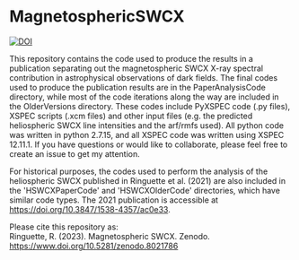 # MagnetosphericSWCX
[![DOI](https://zenodo.org/badge/651636707.svg)](https://zenodo.org/badge/latestdoi/651636707)

This repository contains the code used to produce the results in a publication separating out the magnetospheric SWCX X-ray spectral contribution in astrophysical observations of dark fields. The final codes used to produce the publication results are in the PaperAnalysisCode directory, while most of the code iterations along the way are included in the OlderVersions directory. These codes include PyXSPEC code (.py files), XSPEC scripts (.xcm files) and other input files (e.g. the predicted heliospheric SWCX line intensities and the arf/rmfs used). 
All python code was written in python 2.7.15, and all XSPEC code was written using XSPEC 12.11.1. If you have questions or would like to collaborate, please feel free to create an issue to get my attention. 

For historical purposes, the codes used to perform the analysis of the heliospheric SWCX published in Ringuette et al. (2021) are also included in the 'HSWCXPaperCode' and 'HSWCXOlderCode' directories, which have similar code types. The 2021 publication is accessible at https://doi.org/10.3847/1538-4357/ac0e33.

Please cite this repository as:  
Ringuette, R. (2023). Magnetospheric SWCX. Zenodo. https://www.doi.org/10.5281/zenodo.8021786  
